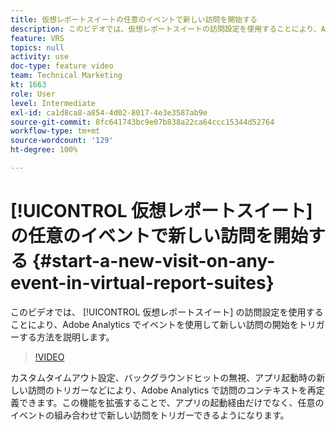 ```yaml
---
title: 仮想レポートスイートの任意のイベントで新しい訪問を開始する
description: このビデオでは、仮想レポートスイートの訪問設定を使用することにより、Adobe Analytics でイベントを使用して新しい訪問の開始をトリガーする方法を説明します。
feature: VRS
topics: null
activity: use
doc-type: feature video
team: Technical Marketing
kt: 1663
role: User
level: Intermediate
exl-id: ca1d8ca8-a854-4d02-8017-4e3e3587ab9e
source-git-commit: 8fc641743bc9e07b838a22ca64ccc15344d52764
workflow-type: tm+mt
source-wordcount: '129'
ht-degree: 100%

---
```


# [!UICONTROL 仮想レポートスイート] の任意のイベントで新しい訪問を開始する {#start-a-new-visit-on-any-event-in-virtual-report-suites}

このビデオでは、 [!UICONTROL 仮想レポートスイート] の訪問設定を使用することにより、Adobe Analytics でイベントを使用して新しい訪問の開始をトリガーする方法を説明します。 

>[!VIDEO](https://video.tv.adobe.com/v/23129/?quality=12&learn=on)

カスタムタイムアウト設定、バックグラウンドヒットの無視、アプリ起動時の新しい訪問のトリガーなどにより、Adobe Analytics で訪問のコンテキストを再定義できます。この機能を拡張することで、アプリの起動経由だけでなく、任意のイベントの組み合わせで新しい訪問をトリガーできるようになります。
